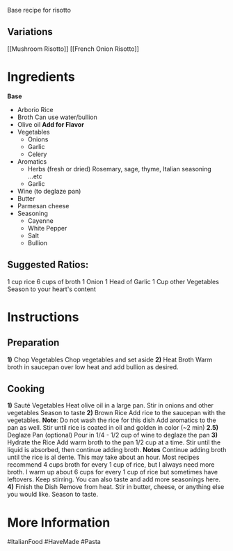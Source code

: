 Base recipe for risotto
## Variations
[[Mushroom Risotto]]
[[French Onion Risotto]]

# Ingredients
**Base**
* Arborio Rice
* Broth
	Can use water/bullion
* Olive oil
**Add for Flavor**
* Vegetables
	* Onions
	* Garlic
	* Celery
* Aromatics
	* Herbs (fresh or dried)
		Rosemary, sage, thyme, Italian seasoning ...etc
	* Garlic
* Wine (to deglaze pan)
* Butter
* Parmesan cheese
* Seasoning
	* Cayenne
	* White Pepper
	* Salt
	* Bullion
## Suggested Ratios:
1 cup rice
6 cups of broth
1 Onion
1 Head of Garlic
1 Cup other Vegetables
Season to your heart's content

# Instructions
## Preparation
**1)** Chop Vegetables
	Chop vegetables and set aside
**2)** Heat Broth
	Warm broth in saucepan over low heat and add bullion as desired.
## Cooking
**1)** Sauté Vegetables
	Heat olive oil in a large pan.
	Stir in onions and other vegetables
	Season to taste
**2)** Brown Rice
	Add rice to the saucepan with the vegetables.
		**Note**: Do not wash the rice for this dish
	Add aromatics to the pan as well.
	Stir until rice is coated in oil and golden in color (~2 min)
**2.5)** Deglaze Pan (optional)
	Pour in 1/4 - 1/2 cup of wine to deglaze the pan
**3)** Hydrate the Rice
	Add warm broth to the pan 1/2 cup at a time.
	Stir until the liquid is absorbed, then continue adding broth.
	**Notes**
		Continue adding broth until the rice is al dente. This may take about an hour.
		Most recipes recommend 4 cups broth for every 1 cup of rice, but I always need more broth.
			I warm up about 6 cups for every 1 cup of rice but sometimes have leftovers.
		Keep stirring. You can also taste and add more seasonings here.
**4)** Finish the Dish
	Remove from heat.
	Stir in butter, cheese, or anything else you would like.
	Season to taste.

# More Information
#ItalianFood #HaveMade #Pasta
